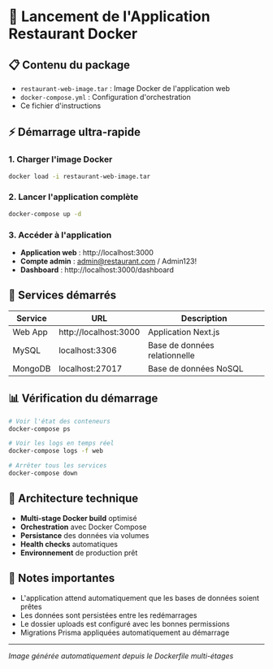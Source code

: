 # 🚀 Lancement de l'Application Restaurant Docker

## 📋 Contenu du package
- `restaurant-web-image.tar` : Image Docker de l'application web
- `docker-compose.yml` : Configuration d'orchestration
- Ce fichier d'instructions

## ⚡ Démarrage ultra-rapide

### 1. Charger l'image Docker
```bash
docker load -i restaurant-web-image.tar
```

### 2. Lancer l'application complète
```bash
docker-compose up -d
```

### 3. Accéder à l'application
- **Application web** : http://localhost:3000
- **Compte admin** : admin@restaurant.com / Admin123!
- **Dashboard** : http://localhost:3000/dashboard

## 🐳 Services démarrés

| Service | URL | Description |
|---------|-----|-------------|
| Web App | http://localhost:3000 | Application Next.js |
| MySQL | localhost:3306 | Base de données relationnelle |
| MongoDB | localhost:27017 | Base de données NoSQL |

## 📊 Vérification du démarrage

```bash
# Voir l'état des conteneurs
docker-compose ps

# Voir les logs en temps réel
docker-compose logs -f web

# Arrêter tous les services
docker-compose down
```

## 🔧 Architecture technique

- **Multi-stage Docker build** optimisé
- **Orchestration** avec Docker Compose
- **Persistance** des données via volumes
- **Health checks** automatiques
- **Environnement** de production prêt

## 📝 Notes importantes

- L'application attend automatiquement que les bases de données soient prêtes
- Les données sont persistées entre les redémarrages
- Le dossier uploads est configuré avec les bonnes permissions
- Migrations Prisma appliquées automatiquement au démarrage

---
*Image générée automatiquement depuis le Dockerfile multi-étages*
